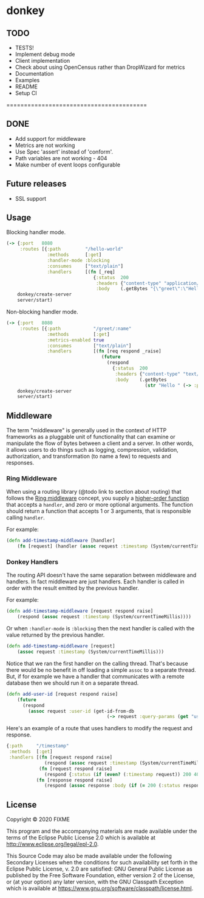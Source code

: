 # donkey


## TODO
- TESTS!
- Implement debug mode
- Client implementation
- Check about using OpenCensus rather than DropWizard for metrics
- Documentation
- Examples
- README
- Setup CI

========================================

## DONE
- Add support for middleware 
- Metrics are not working
- Use Spec 'assert' instead of 'conform'.
- Path variables are not working - 404
- Make number of event loops configurable


## Future releases
- SSL support

## Usage

Blocking handler mode. 
```clojure
(-> {:port   8080
     :routes [{:path         "/hello-world"
               :methods      [:get]
               :handler-mode :blocking
               :consumes     ["text/plain"]
               :handlers     [(fn [_req]
                                {:status  200
                                 :headers {"content-type" "application/json"}
                                 :body    (.getBytes "{\"greet\":\"Hello world!\"}")})]}]}
    donkey/create-server
    server/start)
```

Non-blocking handler mode.
```clojure
(-> {:port   8080
     :routes [{:path            "/greet/:name"
               :methods         [:get]
               :metrics-enabled true
               :consumes        ["text/plain"]
               :handlers        [(fn [req respond _raise]
                                   (future
                                     (respond
                                       {:status  200
                                        :headers {"content-type" "text/plain"}
                                        :body    (.getBytes
                                                   (str "Hello " (-> :path-params req (get "name"))))})))]}]}
    donkey/create-server
    server/start)
```

## Middleware

The term "middleware" is generally used in the context of HTTP frameworks
as a pluggable unit of functionality that can examine or manipulate the flow of bytes
between a client and a server. In other words, it allows users to do things such as 
logging, compression, validation, authorization, and transformation (to name a few) 
to requests and responses.

### Ring Middleware

When using a routing library (@todo link to section about routing) that follows
the [Ring middleware](https://github.com/ring-clojure/ring/wiki/Concepts#middleware) concept,
you supply a [higher-order function](https://clojure.org/guides/higher_order_functions)
that accepts a `handler`, and zero or more optional arguments. The function should 
return a function that accepts 1 or 3 arguments, that is responsible calling `handler`.

For example:
```clojure
(defn add-timestamp-middleware [handler]
    (fn [request] (handler (assoc request :timestamp (System/currentTimeMillis)))))
```
   
### Donkey Handlers

The routing API doesn't have the same separation between middleware and handlers. 
In fact middleware are just handlers. Each handler is called in order with the 
result emitted by the previous handler.

For example:
```clojure 
(defn add-timestamp-middleware [request respond raise]
    (respond (assoc request :timestamp (System/currentTimeMillis))))
``` 

Or when `:handler-mode` is `:blocking` then the next handler is called with the 
value returned by the previous handler.
```clojure
(defn add-timestamp-middleware [request]
    (assoc request :timestamp (System/currentTimeMillis)))
```
 
Notice that we ran the first handler on the calling thread. That's because there
would be no benefit in off loading a simple `assoc` to a separate thread.
But, if for example we have a handler that communicates with a remote database
then we should run it on a separate thread.
```clojure
(defn add-user-id [request respond raise]
    (future 
      (respond 
        (assoc request :user-id (get-id-from-db 
                                     (-> request :query-params (get "user-email")))))))
```

Here's an example of a route that uses handlers to modify the request and response.
```clojure
{:path     "/timestamp"
 :methods  [:get]
 :handlers [(fn [request respond raise]
              (respond (assoc request :timestamp (System/currentTimeMillis))))
            (fn [request respond raise]
              (respond {:status (if (even? (:timestamp request)) 200 400)}))
           (fn [response respond raise]
              (respond (assoc response :body (if (= 200 (:status response)) "Timestamp is even!" "Timestamp id odd :("))))]}
``` 


## License

Copyright © 2020 FIXME

This program and the accompanying materials are made available under the
terms of the Eclipse Public License 2.0 which is available at
http://www.eclipse.org/legal/epl-2.0.

This Source Code may also be made available under the following Secondary
Licenses when the conditions for such availability set forth in the Eclipse
Public License, v. 2.0 are satisfied: GNU General Public License as published by
the Free Software Foundation, either version 2 of the License, or (at your
option) any later version, with the GNU Classpath Exception which is available
at https://www.gnu.org/software/classpath/license.html.
